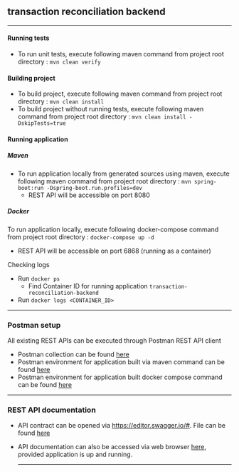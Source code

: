 <h2>transaction reconciliation backend</h2>


-----------------------------------------------------------------------

<h4>Running tests</h4>

* To run unit tests, execute following maven command from project root
  directory : `mvn clean verify`

<h4>Building project</h4>

* To build project, execute following maven command from project root
  directory : `mvn clean install`
* To build project without running tests, execute following maven command from project root
  directory : `mvn clean install -DskipTests=true`

<h4>Running application</h4>
<h5>Maven</h5>

* To run application locally from generated sources using maven, execute following maven command
  from project root directory :
  `mvn spring-boot:run -Dspring-boot.run.profiles=dev`
    * REST API will be accessible on port 8080

<h5>Docker</h5>

To run application locally, execute following docker-compose command from project root
directory : `docker-compose up -d`

* REST API will be accessible on port 6868 (running as a container)

Checking logs

* Run `docker ps`
    * Find Container ID for running application `transaction-reconciliation-backend`
* Run `docker logs <CONTAINER_ID>`

-----------------------------------------------------------------------

<h3>Postman setup</h3>
All existing REST APIs can be executed through Postman REST API client

* Postman collection can be
  found [here](./infrastructure/postman/transaction_reconciliation.postman_collection.json)
* Postman environment for application built via maven command can be
  found [here](./infrastructure/postman/LOCAL.postman_environment.json)
* Postman environment for application built docker compose command can be
  found [here](./infrastructure/postman/LOCAL_DOCKER.postman_environment.json)

-----------------------------------------------------------------------

<h3>REST API documentation</h3>

* API contract can be opened via https://editor.swagger.io/#. File can be
  found [here](./infrastructure/contract/openapi.yaml)
* API documentation can also be accessed via web
  browser [here](http://localhost:8080/swagger-ui/index.html), provided application is up and
  running.

  -----------------------------------------------------------------------